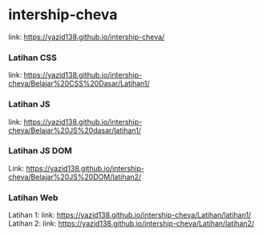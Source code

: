 # intership-cheva

link: https://yazid138.github.io/intership-cheva/

### Latihan CSS
link: https://yazid138.github.io/intership-cheva/Belajar%20CSS%20Dasar/Latihan1/

### Latihan JS
link: https://yazid138.github.io/intership-cheva/Belajar%20JS%20dasar/latihan1/

### Latihan JS DOM
Link: https://yazid138.github.io/intership-cheva/Belajar%20JS%20DOM/latihan2/

### Latihan Web
Latihan 1:
link: https://yazid138.github.io/intership-cheva/Latihan/latihan1/
Latihan 2:
link: https://yazid138.github.io/intership-cheva/Latihan/latihan2/
